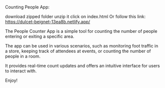Counting People App:

download zipped folder
unzip it
click on index.html
Or follow this link: https://dulcet-beignet-13ea8b.netlify.app/

The People Counter App is a simple tool for counting the number of people entering or exiting a specific area.

The app can be used in various scenarios, such as monitoring foot traffic in a store, keeping track of attendees at events, or counting the number of people in a room. 

It provides real-time count updates and offers an intuitive interface for users to interact with.

Enjoy!
